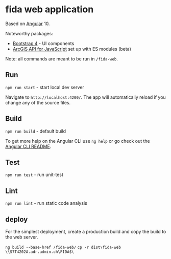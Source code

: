 # fida web application

Based on [Angular](https://angular.io/) 10.

Noteworthy packages:

- [Bootstrap 4](https://getbootstrap.com/) - UI components
- [ArcGIS API for JavaScript](https://developers.arcgis.com/javascript/) set up with ES modules (beta)

Note: all commands are meant to be run in `/fida-web`.

## Run

`npm run start` - start local dev server

Navigate to `http://localhost:4200/`. The app will automatically reload if you change any of the source files.

## Build

`npm run build` - default build

To get more help on the Angular CLI use `ng help` or go check out the [Angular CLI README](https://github.com/angular/angular-cli/blob/master/README.md).

## Test

`npm run test` - run unit-test

## Lint

`npm run lint` - run static code analysis

## deploy 

For the simplest deployment, create a production build and copy the build to the web server.

`ng build --base-href /fida-web/`
`cp -r dist\fida-web \\S7T4202A.adr.admin.ch\FIDA$\`

